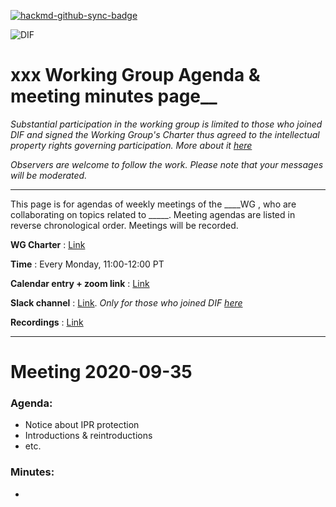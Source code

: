 [![hackmd-github-sync-badge](https://hackmd.io/1YJZtSZgTjS4EwgS4aJs6Q/badge)](https://hackmd.io/1YJZtSZgTjS4EwgS4aJs6Q)

![DIF](https://github.com/decentralized-identity/org/blob/master/Org%20documents/Brand%20materials/DIF%20Logo/DIF_logo_color_v1_small.png)

# xxx Working Group Agenda & meeting minutes page__


_Substantial participation in the working group is limited to those who joined DIF and signed the Working Group's Charter thus agreed to the intellectual property rights governing participation. More about it [here](https://identity.foundation/join)_

_Observers are welcome to follow the work. Please note that your messages will be moderated._

---

This page is for agendas of weekly meetings of the ____WG , who are collaborating on topics related to _____. Meeting agendas are listed in reverse chronological order. 
Meetings will be recorded.

__WG Charter__ : [Link]()

__Time__ : Every Monday, 11:00-12:00 PT

__Calendar entry + zoom link__ : [Link]()

 __Slack channel__ : [Link](). _Only for those who joined DIF [here](https://identity.foundation/join)_

__Recordings__ : [Link]()

---

# Meeting 2020-09-35 

### Agenda:
* Notice about IPR protection
* Introductions & reintroductions 
* etc.
### Minutes: 
* 
